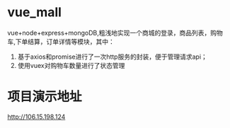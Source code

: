 # vue_mall
vue+node+express+mongoDB,粗浅地实现一个商城的登录，商品列表，购物车,下单结算，订单详情等模块，其中：
 1) 基于axios和promise进行了一次http服务的封装，便于管理请求api；
 2) 使用vuex对购物车数量进行了状态管理

# 项目演示地址
http://106.15.198.124
